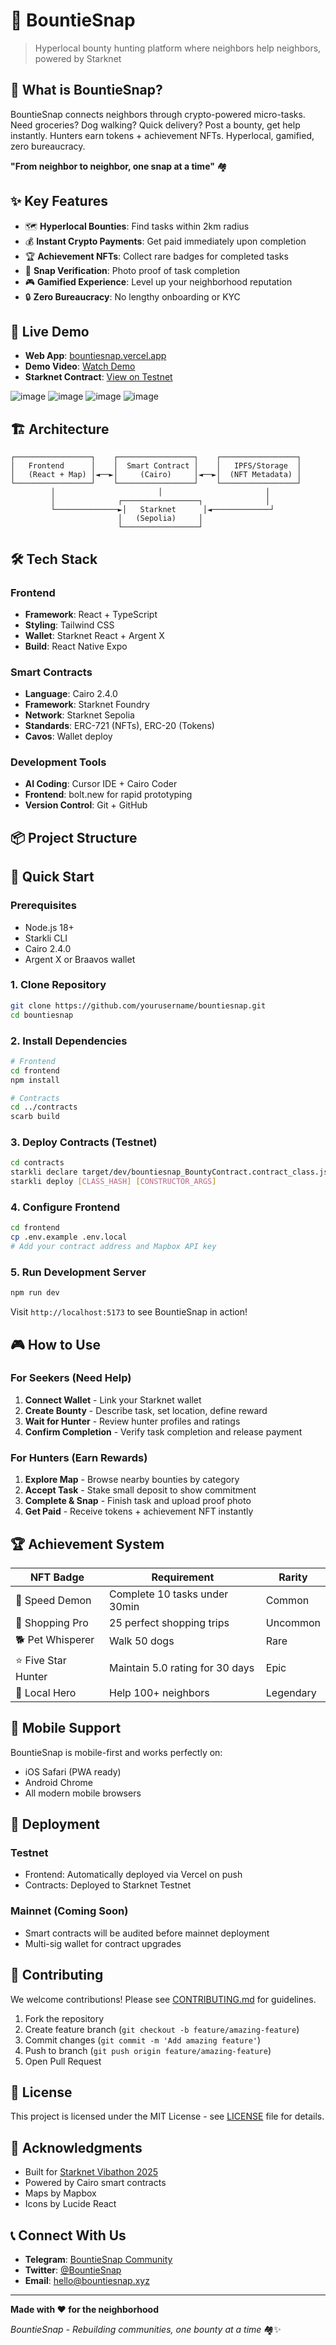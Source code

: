 # 📸 BountieSnap

> Hyperlocal bounty hunting platform where neighbors help neighbors, powered by Starknet

## 🎯 What is BountieSnap?

BountieSnap connects neighbors through crypto-powered micro-tasks. Need groceries? Dog walking? Quick delivery? Post a bounty, get help instantly. Hunters earn tokens + achievement NFTs. Hyperlocal, gamified, zero bureaucracy.

**"From neighbor to neighbor, one snap at a time"** 🏘️

## ✨ Key Features

- 🗺️ **Hyperlocal Bounties**: Find tasks within 2km radius
- 💰 **Instant Crypto Payments**: Get paid immediately upon completion
- 🏆 **Achievement NFTs**: Collect rare badges for completed tasks
- 📸 **Snap Verification**: Photo proof of task completion
- 🎮 **Gamified Experience**: Level up your neighborhood reputation
- 🔒 **Zero Bureaucracy**: No lengthy onboarding or KYC

## 🚀 Live Demo

- **Web App**: [bountiesnap.vercel.app](https://bountiesnap.vercel.app)
- **Demo Video**: [Watch Demo](https://youtube.com/watch?v=demo)
- **Starknet Contract**: [View on Testnet](https://testnet.starkscan.co/contract/0x...)

![image](https://github.com/user-attachments/assets/22f97cf6-525e-48ef-9702-5d4a96eba08f)
![image](https://github.com/user-attachments/assets/cd6cfb57-b910-4d4b-8f42-d40b8eb2f37f)
![image](https://github.com/user-attachments/assets/f0f3960e-6b72-41a1-accf-231a31a71966)
![image](https://github.com/user-attachments/assets/0d54ace8-6491-487e-828a-9156e8ebaf23)


## 🏗️ Architecture

```
┌─────────────────┐    ┌─────────────────┐    ┌─────────────────┐
│   Frontend      │    │  Smart Contract │    │   IPFS/Storage  │
│   (React + Map) │◄──►│     (Cairo)     │◄──►│  (NFT Metadata) │
└─────────────────┘    └─────────────────┘    └─────────────────┘
         │                       │                       │
         │              ┌─────────────────┐              │
         └──────────────►│   Starknet      │◄─────────────┘
                        │   (Sepolia)     │
                        └─────────────────┘
```

## 🛠️ Tech Stack

### Frontend
- **Framework**: React + TypeScript
- **Styling**: Tailwind CSS
- **Wallet**: Starknet React + Argent X
- **Build**: React Native Expo

### Smart Contracts
- **Language**: Cairo 2.4.0
- **Framework**: Starknet Foundry
- **Network**: Starknet Sepolia
- **Standards**: ERC-721 (NFTs), ERC-20 (Tokens)
- **Cavos**: Wallet deploy

### Development Tools
- **AI Coding**: Cursor IDE + Cairo Coder
- **Frontend**: bolt.new for rapid prototyping
- **Version Control**: Git + GitHub

## 📦 Project Structure

## 🚦 Quick Start

### Prerequisites
- Node.js 18+
- Starkli CLI
- Cairo 2.4.0
- Argent X or Braavos wallet

### 1. Clone Repository
```bash
git clone https://github.com/yourusername/bountiesnap.git
cd bountiesnap
```

### 2. Install Dependencies
```bash
# Frontend
cd frontend
npm install

# Contracts
cd ../contracts
scarb build
```

### 3. Deploy Contracts (Testnet)
```bash
cd contracts
starkli declare target/dev/bountiesnap_BountyContract.contract_class.json
starkli deploy [CLASS_HASH] [CONSTRUCTOR_ARGS]
```

### 4. Configure Frontend
```bash
cd frontend
cp .env.example .env.local
# Add your contract address and Mapbox API key
```

### 5. Run Development Server
```bash
npm run dev
```

Visit `http://localhost:5173` to see BountieSnap in action!

## 🎮 How to Use

### For Seekers (Need Help)
1. **Connect Wallet** - Link your Starknet wallet
2. **Create Bounty** - Describe task, set location, define reward
3. **Wait for Hunter** - Review hunter profiles and ratings
4. **Confirm Completion** - Verify task completion and release payment

### For Hunters (Earn Rewards)
1. **Explore Map** - Browse nearby bounties by category
2. **Accept Task** - Stake small deposit to show commitment
3. **Complete & Snap** - Finish task and upload proof photo
4. **Get Paid** - Receive tokens + achievement NFT instantly

## 🏆 Achievement System

| NFT Badge | Requirement | Rarity |
|-----------|-------------|---------|
| 🚗 Speed Demon | Complete 10 tasks under 30min | Common |
| 🛒 Shopping Pro | 25 perfect shopping trips | Uncommon |
| 🐕 Pet Whisperer | Walk 50 dogs | Rare |
| ⭐ Five Star Hunter | Maintain 5.0 rating for 30 days | Epic |
| 🌟 Local Hero | Help 100+ neighbors | Legendary |

## 📱 Mobile Support

BountieSnap is mobile-first and works perfectly on:
- iOS Safari (PWA ready)
- Android Chrome
- All modern mobile browsers

## 🚀 Deployment

### Testnet
- Frontend: Automatically deployed via Vercel on push
- Contracts: Deployed to Starknet Testnet

### Mainnet (Coming Soon)
- Smart contracts will be audited before mainnet deployment
- Multi-sig wallet for contract upgrades

## 🤝 Contributing

We welcome contributions! Please see [CONTRIBUTING.md](CONTRIBUTING.md) for guidelines.

1. Fork the repository
2. Create feature branch (`git checkout -b feature/amazing-feature`)
3. Commit changes (`git commit -m 'Add amazing feature'`)
4. Push to branch (`git push origin feature/amazing-feature`)
5. Open Pull Request

## 📄 License

This project is licensed under the MIT License - see [LICENSE](LICENSE) file for details.

## 🌟 Acknowledgments

- Built for [Starknet Vibathon 2025](https://starkware.co/vibathon)
- Powered by Cairo smart contracts
- Maps by Mapbox
- Icons by Lucide React

## 📞 Connect With Us

- **Telegram**: [BountieSnap Community](https://t.me/bountiesnap)
- **Twitter**: [@BountieSnap](https://twitter.com/bountiesnap)
- **Email**: hello@bountiesnap.xyz

---

**Made with ❤️ for the neighborhood**

*BountieSnap - Rebuilding communities, one bounty at a time* 🏘️✨
